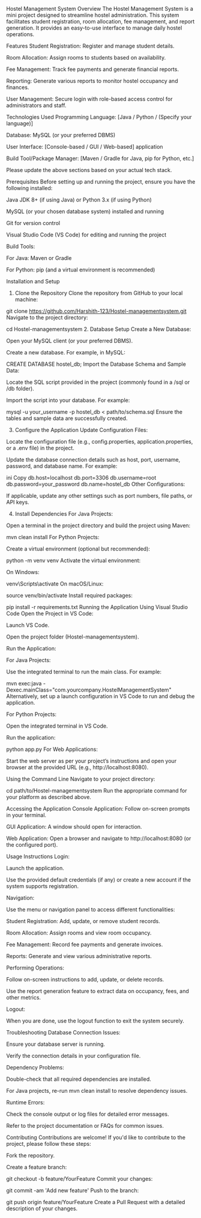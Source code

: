 Hostel Management System
Overview
The Hostel Management System is a mini project designed to streamline hostel administration. This system facilitates student registration, room allocation, fee management, and report generation. It provides an easy-to-use interface to manage daily hostel operations.

Features
Student Registration: Register and manage student details.

Room Allocation: Assign rooms to students based on availability.

Fee Management: Track fee payments and generate financial reports.

Reporting: Generate various reports to monitor hostel occupancy and finances.

User Management: Secure login with role-based access control for administrators and staff.

Technologies Used
Programming Language: [Java / Python / (Specify your language)]

Database: MySQL (or your preferred DBMS)

User Interface: [Console-based / GUI / Web-based] application

Build Tool/Package Manager: [Maven / Gradle for Java, pip for Python, etc.]

Please update the above sections based on your actual tech stack.

Prerequisites
Before setting up and running the project, ensure you have the following installed:

Java JDK 8+ (if using Java) or Python 3.x (if using Python)

MySQL (or your chosen database system) installed and running

Git for version control

Visual Studio Code (VS Code) for editing and running the project

Build Tools:

For Java: Maven or Gradle

For Python: pip (and a virtual environment is recommended)

Installation and Setup
1. Clone the Repository
Clone the repository from GitHub to your local machine:


git clone https://github.com/Harshith-123/Hostel-managementsystem.git
Navigate to the project directory:


cd Hostel-managementsystem
2. Database Setup
Create a New Database:

Open your MySQL client (or your preferred DBMS).

Create a new database. For example, in MySQL:


CREATE DATABASE hostel_db;
Import the Database Schema and Sample Data:

Locate the SQL script provided in the project (commonly found in a /sql or /db folder).

Import the script into your database. For example:


mysql -u your_username -p hostel_db < path/to/schema.sql
Ensure the tables and sample data are successfully created.

3. Configure the Application
Update Configuration Files:

Locate the configuration file (e.g., config.properties, application.properties, or a .env file) in the project.

Update the database connection details such as host, port, username, password, and database name. For example:

ini
Copy
db.host=localhost
db.port=3306
db.username=root
db.password=your_password
db.name=hostel_db
Other Configurations:

If applicable, update any other settings such as port numbers, file paths, or API keys.

4. Install Dependencies
For Java Projects:

Open a terminal in the project directory and build the project using Maven:


mvn clean install
For Python Projects:

Create a virtual environment (optional but recommended):


python -m venv venv
Activate the virtual environment:

On Windows:

venv\Scripts\activate
On macOS/Linux:


source venv/bin/activate
Install required packages:

pip install -r requirements.txt
Running the Application
Using Visual Studio Code
Open the Project in VS Code:

Launch VS Code.

Open the project folder (Hostel-managementsystem).

Run the Application:

For Java Projects:

Use the integrated terminal to run the main class. For example:


mvn exec:java -Dexec.mainClass="com.yourcompany.HostelManagementSystem"
Alternatively, set up a launch configuration in VS Code to run and debug the application.

For Python Projects:

Open the integrated terminal in VS Code.

Run the application:


python app.py
For Web Applications:

Start the web server as per your project’s instructions and open your browser at the provided URL (e.g., http://localhost:8080).

Using the Command Line
Navigate to your project directory:


cd path/to/Hostel-managementsystem
Run the appropriate command for your platform as described above.

Accessing the Application
Console Application:
Follow on-screen prompts in your terminal.

GUI Application:
A window should open for interaction.

Web Application:
Open a browser and navigate to http://localhost:8080 (or the configured port).

Usage Instructions
Login:

Launch the application.

Use the provided default credentials (if any) or create a new account if the system supports registration.

Navigation:

Use the menu or navigation panel to access different functionalities:

Student Registration: Add, update, or remove student records.

Room Allocation: Assign rooms and view room occupancy.

Fee Management: Record fee payments and generate invoices.

Reports: Generate and view various administrative reports.

Performing Operations:

Follow on-screen instructions to add, update, or delete records.

Use the report generation feature to extract data on occupancy, fees, and other metrics.

Logout:

When you are done, use the logout function to exit the system securely.

Troubleshooting
Database Connection Issues:

Ensure your database server is running.

Verify the connection details in your configuration file.

Dependency Problems:

Double-check that all required dependencies are installed.

For Java projects, re-run mvn clean install to resolve dependency issues.

Runtime Errors:

Check the console output or log files for detailed error messages.

Refer to the project documentation or FAQs for common issues.

Contributing
Contributions are welcome! If you'd like to contribute to the project, please follow these steps:

Fork the repository.

Create a feature branch:


git checkout -b feature/YourFeature
Commit your changes:


git commit -am 'Add new feature'
Push to the branch:


git push origin feature/YourFeature
Create a Pull Request with a detailed description of your changes.

